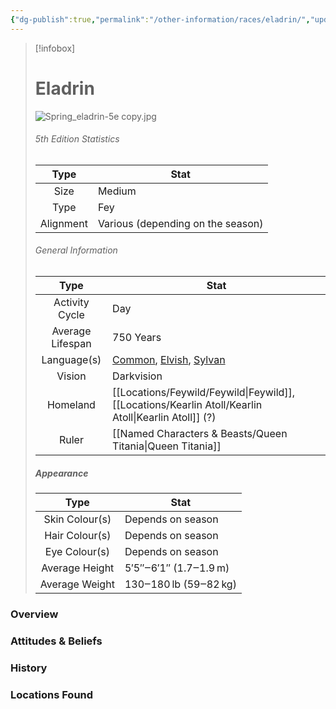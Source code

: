```yaml
---
{"dg-publish":true,"permalink":"/other-information/races/eladrin/","updated":"2025-02-08T17:09:45.912+00:00"}
---
```



 >[!infobox]
> 
> #  Eladrin
> ![Spring_eladrin-5e copy.jpg](/img/user/Admin/Attachments/Spring_eladrin-5e%20copy.jpg)
> ###### 5th Edition Statistics
> 
>  Type | Stat |
> :----: | --- |
>  Size | Medium |
>  Type | Fey |
>  Alignment | Various (depending on the season) |
>  
> ###### General Information
> Type | Stat |
>  :----: | --- |
>  Activity Cycle | Day |
>  Average Lifespan | 750 Years |
>  Language(s) | [Common](https://forgottenrealms.fandom.com/wiki/Common "Common"), [Elvish](https://forgottenrealms.fandom.com/wiki/Elven_language "Elven language"), [Sylvan](https://forgottenrealms.fandom.com/wiki/Sylvan "Sylvan") |
>  Vision | Darkvision |
>  Homeland | [[Locations/Feywild/Feywild\|Feywild]], [[Locations/Kearlin Atoll/Kearlin Atoll\|Kearlin Atoll]] (?) |
>  Ruler | [[Named Characters & Beasts/Queen Titania\|Queen Titania]] |
>
>##### Appearance
> Type | Stat |
>  :----: | --- |
>  Skin Colour(s) | Depends on season |
>  Hair Colour(s) | Depends on season |
>  Eye Colour(s) | Depends on season |
>  Average Height | 5′5″‒6′1″ (1.7‒1.9 m) |
>  Average Weight | 130‒180 lb (59‒82 kg) |


### Overview


### Attitudes & Beliefs


### History


### Locations Found

